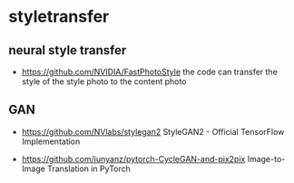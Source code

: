 # styletransfer

## neural style transfer
- https://github.com/NVIDIA/FastPhotoStyle
the code can transfer the style of the style photo to the content photo


## GAN
- https://github.com/NVlabs/stylegan2
StyleGAN2 - Official TensorFlow Implementation

- https://github.com/junyanz/pytorch-CycleGAN-and-pix2pix
Image-to-Image Translation in PyTorch
